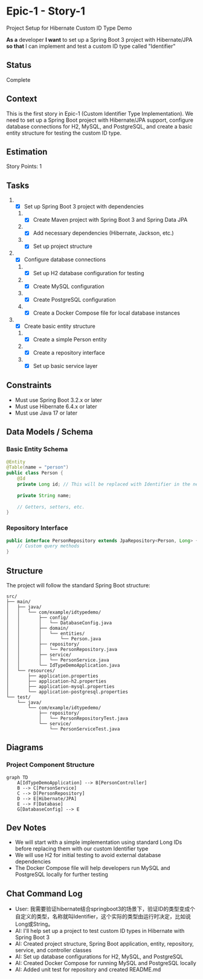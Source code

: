 # Epic-1 - Story-1

Project Setup for Hibernate Custom ID Type Demo

**As a** developer
**I want** to set up a Spring Boot 3 project with Hibernate/JPA
**so that** I can implement and test a custom ID type called "Identifier"

## Status

Complete

## Context

This is the first story in Epic-1 (Custom Identifier Type Implementation). We need to set up a Spring Boot project with Hibernate/JPA support, configure database connections for H2, MySQL, and PostgreSQL, and create a basic entity structure for testing the custom ID type.

## Estimation

Story Points: 1

## Tasks

1. - [x] Set up Spring Boot 3 project with dependencies
   1. - [x] Create Maven project with Spring Boot 3 and Spring Data JPA
   2. - [x] Add necessary dependencies (Hibernate, Jackson, etc.)
   3. - [x] Set up project structure
2. - [x] Configure database connections
   1. - [x] Set up H2 database configuration for testing
   2. - [x] Create MySQL configuration
   3. - [x] Create PostgreSQL configuration
   4. - [x] Create a Docker Compose file for local database instances
3. - [x] Create basic entity structure
   1. - [x] Create a simple Person entity
   2. - [x] Create a repository interface
   3. - [x] Set up basic service layer

## Constraints

- Must use Spring Boot 3.2.x or later
- Must use Hibernate 6.4.x or later
- Must use Java 17 or later

## Data Models / Schema

### Basic Entity Schema

```java
@Entity
@Table(name = "person")
public class Person {
    @Id
    private Long id; // This will be replaced with Identifier in the next story
    
    private String name;
    
    // Getters, setters, etc.
}
```

### Repository Interface

```java
public interface PersonRepository extends JpaRepository<Person, Long> {
    // Custom query methods
}
```

## Structure

The project will follow the standard Spring Boot structure:

```text
src/
├── main/
│   ├── java/
│   │   └── com/example/idtypedemo/
│   │       ├── config/
│   │       │   └── DatabaseConfig.java
│   │       ├── domain/
│   │       │   └── entities/
│   │       │       └── Person.java
│   │       ├── repository/
│   │       │   └── PersonRepository.java
│   │       ├── service/
│   │       │   └── PersonService.java
│   │       └── IdTypeDemoApplication.java
│   └── resources/
│       ├── application.properties
│       ├── application-h2.properties
│       ├── application-mysql.properties
│       └── application-postgresql.properties
└── test/
    └── java/
        └── com/example/idtypedemo/
            ├── repository/
            │   └── PersonRepositoryTest.java
            └── service/
                └── PersonServiceTest.java
```

## Diagrams

### Project Component Structure

```mermaid
graph TD
    A[IdTypeDemoApplication] --> B[PersonController]
    B --> C[PersonService]
    C --> D[PersonRepository]
    D --> E[Hibernate/JPA]
    E --> F[Database]
    G[DatabaseConfig] --> E
```

## Dev Notes

- We will start with a simple implementation using standard Long IDs before replacing them with our custom Identifier type
- We will use H2 for initial testing to avoid external database dependencies
- The Docker Compose file will help developers run MySQL and PostgreSQL locally for further testing

## Chat Command Log

- User: 我需要验证hibernate结合springboot3的场景下，验证ID的类型变成个自定义的类型，名称就叫Identifier，这个实际的类型由运行时决定，比如说Long或String。
- AI: I'll help set up a project to test custom ID types in Hibernate with Spring Boot 3
- AI: Created project structure, Spring Boot application, entity, repository, service, and controller classes
- AI: Set up database configurations for H2, MySQL, and PostgreSQL
- AI: Created Docker Compose for running MySQL and PostgreSQL locally
- AI: Added unit test for repository and created README.md 